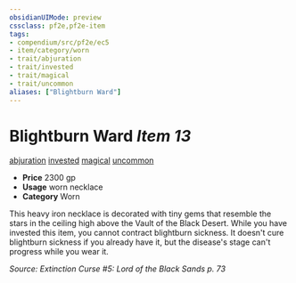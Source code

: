 ```yaml
---
obsidianUIMode: preview
cssclass: pf2e,pf2e-item
tags:
- compendium/src/pf2e/ec5
- item/category/worn
- trait/abjuration
- trait/invested
- trait/magical
- trait/uncommon
aliases: ["Blightburn Ward"]
---
```

# Blightburn Ward *Item 13*  
[abjuration](../../../Rules/traits/abjuration.md)  [invested](../../../Rules/traits/invested.md)  [magical](../../../Rules/traits/magical.md)  [uncommon](../../../Rules/traits/uncommon.md)  

- **Price** 2300 gp
- **Usage** worn necklace
- **Category** Worn

This heavy iron necklace is decorated with tiny gems that resemble the stars in the ceiling high above the Vault of the Black Desert. While you have invested this item, you cannot contract blightburn sickness. It doesn't cure blightburn sickness if you already have it, but the disease's stage can't progress while you wear it.

*Source: Extinction Curse #5: Lord of the Black Sands p. 73*